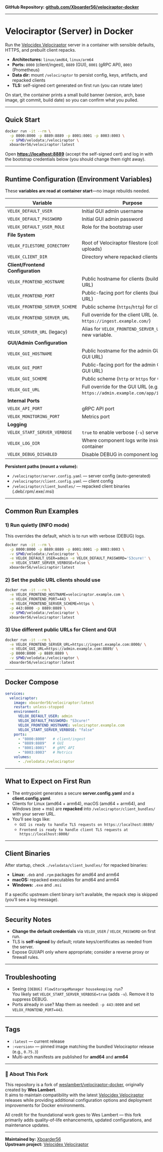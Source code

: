 **GitHub Repository:** [**github.com/Xboarder56/velociraptor-docker**](https://github.com/Xboarder56/velociraptor-docker)

---

# Velociraptor (Server) in Docker

Run the [Velocidex Velociraptor](https://github.com/Velocidex/velociraptor) server in a container with sensible defaults, HTTPS, and prebuilt client repacks.

- **Architectures:** `linux/amd64`, `linux/arm64`
- **Ports:** `8000` (client/ingest), `8889` (GUI), `8001` (gRPC API), `8003` (Prometheus)
- **Data dir:** mount `/velociraptor` to persist config, keys, artifacts, and repacked clients
- **TLS:** self-signed cert generated on first run (you can rotate later)

On start, the container prints a small build banner (version, arch, base image, git commit, build date) so you can confirm what you pulled.

---

## Quick Start

```bash
docker run -it --rm \
  -p 8000:8000 -p 8889:8889 -p 8001:8001 -p 8003:8003 \
  -v $PWD/velodata:/velociraptor \
  xboarder56/velociraptor:latest
```

Open [**https://localhost:8889**](https://localhost:8889) (accept the self-signed cert) and log in with the bootstrap credentials below (you should change them right away).

---

## Runtime Configuration (Environment Variables)

These **variables are read at container start**—no image rebuilds needed.

| Variable                          | Purpose                                                                              | Default                         |
| --------------------------------- | ------------------------------------------------------------------------------------ | ------------------------------- |
| `VELOX_DEFAULT_USER`              | Initial GUI admin username                                                           | `admin`                         |
| `VELOX_DEFAULT_PASSWORD`          | Initial GUI admin password                                                           | `changeme`                      |
| `VELOX_DEFAULT_USER_ROLE`         | Role for the bootstrap user                                                          | `administrator`                 |
| **File System**                   |                                                                                      |                                 |
| `VELOX_FILESTORE_DIRECTORY`       | Root of Velociraptor filestore (collections, uploads)                                | `/velociraptor/file_store`      |
| `VELOX_CLIENT_DIR`                | Directory where repacked clients are stored                                          | `/velociraptor/client_bundles}` |
| **Client/Frontend Configuration** |                                                                                      |                                 |
| `VELOX_FRONTEND_HOSTNAME`         | Public hostname for clients (builds client URL)                                      | `localhost`                     |
| `VELOX_FRONTEND_PORT`             | Public-facing port for clients (builds client URL)                                   | `8000`                          |
| `VELOX_FRONTEND_SERVER_SCHEME`    | Public scheme (`https`/`http`) for client URLs                                       | `https`                         |
| `VELOX_FRONTEND_SERVER_URL`       | Full override for the client URL (e.g., `https://ingest.example.com/`)               | derived from components         |
| `VELOX_SERVER_URL` (legacy)       | Alias for `VELOX_FRONTEND_SERVER_URL`. Use new variable.                             | `n/a`                           |
| **GUI/Admin Configuration**       |                                                                                      |                                 |
| `VELOX_GUI_HOSTNAME`              | Public hostname for the admin GUI (builds GUI URL)                                   | `localhost` (or client host)    |
| `VELOX_GUI_PORT`                  | Public-facing port for the admin GUI (builds GUI URL)                                | `8889`                          |
| `VELOX_GUI_SCHEME`                | Public scheme (`http` or `https` for GUI URL                                         | `https`                         |
| `VELOX_GUI_URL`                   | Full override for the GUI URL (e.g., `https://admin.example.com/app/index.html`)     | derived from components         |
| **Internal Ports**                |                                                                                      |                                 |
| `VELOX_API_PORT`                  | gRPC API port                                                                        | `8001`                          |
| `VELOX_MONITORING_PORT`           | Metrics port                                                                         | `8003`                          |
| **Logging**                       |                                                                                      |                                 |
| `VELOX_START_SERVER_VERBOSE`      | `true` to enable verbose (`-v`) server logs                                          | *(off)*                         |
| `VELOX_LOG_DIR`                   | Where component logs write inside container                                          | `.`                             |
| `VELOX_DEBUG_DISABLED`            | Disable DEBUG in component logs                                                      | `true`                          |

**Persistent paths (mount a volume):**

- `/velociraptor/server.config.yaml` — server config (auto-generated)
- `/velociraptor/client.config.yaml` — client config
- `/velociraptor/client_bundles/` — repacked client binaries (.deb/.rpm/.exe/.msi)

---

## Common Run Examples

### 1) Run quietly (INFO mode)

This overrides the default, which is to run with verbose (DEBUG) logs.

```bash
docker run -it --rm \
  -p 8000:8000 -p 8889:8889 -p 8001:8001 -p 8003:8003 \
  -v $PWD/velodata:/velociraptor \
  -e VELOX_DEFAULT_USER=admin -e VELOX_DEFAULT_PASSWORD='S3cure!' \
  -e VELOX_START_SERVER_VERBOSE=false \
  xboarder56/velociraptor:latest
```

### 2) Set the public URL clients should use

```bash
docker run -it --rm \
  -e VELOX_FRONTEND_HOSTNAME=velociraptor.example.com \
  -e VELOX_FRONTEND_PORT=443 \
  -e VELOX_FRONTEND_SERVER_SCHEME=https \
  -p 443:8000 -p 8889:8889 \
  -v $PWD/velodata:/velociraptor \
  xboarder56/velociraptor:latest
```

### 3) Use different public URLs for Client and GUI

```bash
docker run -it --rm \
  -e VELOX_FRONTEND_SERVER_URL=https://ingest.example.com:8000/ \
  -e VELOX_GUI_URL=https://admin.example.com:8889/ \
  -p 8000:8000 -p 8889:8889 \
  -v $PWD/velodata:/velociraptor \
  xboarder56/velociraptor:latest
```

---

## Docker Compose

```yaml
services:
  velociraptor:
    image: xboarder56/velociraptor:latest
    restart: unless-stopped
    environment:
      VELOX_DEFAULT_USER: admin
      VELOX_DEFAULT_PASSWORD: "S3cure!"
      VELOX_FRONTEND_HOSTNAME: velociraptor.example.com
      VELOX_START_SERVER_VERBOSE: "false"
    ports:
      - "8000:8000"   # client/ingest
      - "8889:8889"   # GUI
      - "8001:8001"   # gRPC API
      - "8003:8003"   # Metrics
    volumes:
      - ./velodata:/velociraptor
```

---

## What to Expect on First Run

- The entrypoint generates a secure **server.config.yaml** and a **client.config.yaml**.
- Clients for Linux (amd64 + arm64), macOS (amd64 + arm64), and Windows (exe + msi) are **repacked** into `/velociraptor/client_bundles/` with your server URL.
- You’ll see logs like:
  - `GUI is ready to handle TLS requests on https://localhost:8889/`
  - `Frontend is ready to handle client TLS requests at https://localhost:8000/`

---

## Client Binaries

After startup, check `./velodata/client_bundles/` for repacked binaries:

- **Linux:** `.deb` and `.rpm` packages for amd64 and arm64
- **macOS:** repacked executables for amd64 and arm64
- **Windows:** `.exe` and `.msi`

If a specific upstream client binary isn’t available, the repack step is skipped (you’ll see a log message).

---

## Security Notes

- **Change the default credentials** via `VELOX_USER` / `VELOX_PASSWORD` on first run.
- TLS is **self-signed** by default; rotate keys/certificates as needed from the server.
- Expose GUI/API only where appropriate; consider a reverse proxy or firewall rules.

---

## Troubleshooting

- Seeing `[DEBUG] FlowStorageManager housekeeping run`?\
  You likely set `VELOX_START_SERVER_VERBOSE=true` (adds `-v`). Remove it to suppress DEBUG.
- Ports already in use? Map them as needed: `-p 443:8000` and set `VELOX_FRONTEND_PORT=443`.

---

## Tags

- `:latest` — current release
- `:<version>` — pinned image matching the bundled Velociraptor release (e.g., `0.75.3`)
- Multi-arch manifests are published for **amd64** and **arm64**

---

### 🧩 About This Fork

This repository is a fork of [weslambert/velociraptor-docker](https://github.com/weslambert/velociraptor-docker), originally created by **Wes Lambert**.  
It aims to maintain compatibility with the latest [Velocidex Velociraptor](https://github.com/Velocidex/velociraptor) releases while providing additional configuration options and deployment improvements for Docker environments.

All credit for the foundational work goes to Wes Lambert — this fork primarily adds quality-of-life enhancements, updated configurations, and maintenance updates.

---

**Maintained by:** [Xboarder56](https://github.com/Xboarder56)  
**Upstream project:** [Velocidex Velociraptor](https://github.com/Velocidex/velociraptor)